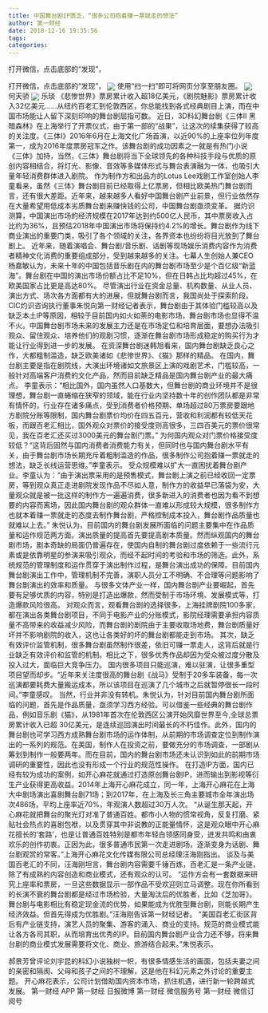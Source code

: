```yaml
---
title: 中国舞台剧IP匮乏，“很多公司抱着赚一票就走的想法”
author: 第一财经
date: 2018-12-16 19:35:56
tags: 
categories: 
---
```

打开微信，点击底部的“发现”，
<!-- more -->
打开微信，点击底部的“发现”，
<img align="center" border="0" src="https://imgcdn.yicai.com/uppics/images/2018/12/27d01d7d9c81203ee3582ec4d7e2da90.jpg" />
使用“扫一扫”即可将网页分享至朋友圈。
<img align="center" border="0" src="https://imgcdn.yicai.com/uppics/images/2018/12/ab4f1bc567951614bb15b100ad1ceed8.jpg" />
何天骄
<img align="center" border="0" src="https://imgcdn.yicai.com/uppics/images/2018/12/a92a75d879d9adf9de4159a746ac8874.jpg" />
乐琰
《悲惨世界》票房累计收入超18亿美元，《剧院魅影》票房累计收入32亿美元……从纽约百老汇到伦敦西区，你总能找到各式经典剧目上演，而在中国市场能让人留下深刻印响的舞台剧屈指可数。
近日，3D科幻舞台剧《三体II 黑暗森林》在上海举行了开票仪式，由于第一部的“战果”，让这次的续集获得了较高的关注度。《三体Ⅰ》2016年6月在上海文化广场首演，以近90%的上座率位列年度第一，成为2016年度票房冠军之作。该舞台剧的成功因素之一就是有热门小说《三体》加持，当然，《三体》舞台剧将当下全球领先的各种科技手段与优质的原创内容相结合，将灯光、影像、音效等多媒体形式与舞台表演融为一体，也吸引大量年轻消费群体进入剧院。
作为制作方和出品方的Lotus Lee戏剧工作室创始人李童看来，虽然《三体》舞台剧目前已经取得上亿票房，但相比欧美热门舞台剧而言，还有很大差距。近年来，越来越多人看好中国舞台剧产业前景，但行业依然存在大量希望用低成本劣质舞台剧来赚快钱的公司，中国舞台剧亟须变革。
据灼识测算，中国演出市场的经济规模在2017年达到约500亿人民币，其中票房收入占比约为36%，且预估2018年中国演出市场将保持约4.2%的增长。舞台剧作为线下商业演出的重要门类，吸引了各个领域的关注，各界资本也纷纷将目光放到了舞台剧上。
近年来，随着演唱会、舞台剧/音乐剧、话剧等现场娱乐消费内容作为消费者精神文化消费的重要组成部分，受到越来越多的关注。七幕人生创始人兼CEO杨嘉敏认为，未来十年的中国包括音乐剧在内的舞台剧市场至少是个百亿级“新蓝海”。舞台剧在中国的演出市场份额占比不足10%，但在日韩占比均超过45%，在欧美国家占比更是高达80%。
尽管演出行业在资金总量、机构数量、从业人员、演出方式、场次各方面都有大的进展，但就舞台剧而言，我国尚处于探索阶段。CIC灼识咨询执行董事朱悦向第一财经记者表示，舞台剧由于其体验门槛较高以及缺乏本土IP等原因，相较于目前国内如火如荼的电影市场，舞台剧市场也显得不温不火。中国舞台剧市场未来的发展主力还是在市场定位和培育层面，要想办法吸引观众、留住观众、培养他们的观剧习惯，逐渐在舞台剧市场形成稳定的购买行为才能让行业得到进一步的发展。
在资深舞台剧迷韩旭看来，国内舞台剧缺乏良心之作，大都粗制滥造，缺乏欧美诸如《悲惨世界》、《猫》那样的精品。
在国内，舞台剧主要是指在剧院线，大演出环境诸如文旅景区上演的戏剧艺术，门槛较高，一般针对高端客户消费的文化产品，然而目前缺乏精品是国内舞台剧产业的最大痛点。
李童表示：“相比国外，国内虽然人口基数大，但舞台剧的商业环境并不是很理想，舞台剧一直蜷缩在狭窄的领域，能在行业内坚持数十年的创作团队都是非常有情怀的，行业存在诸多痛点，受到消费者价格预期、单场超过80万票房要跟地方剧院分账等限制，国内舞台剧票价均价在四五百元，营收和利润都有较低天花板，而跟百老汇相比，国外观众对票价的接受度则高很多，三四百美元的票价很常见，我在百老汇还买过3000美元的舞台剧门票。”
为何国内观众对门票价格接受度较低？“这背后固然与国内消费者消费能力有关，但同时也与国内舞台剧水平有关，由于舞台剧市场长期充斥着粗制滥造的作品，很多制作公司抱着赚一票就走的想法，缺乏长线运营思维。”李童表示。
受众规模难以扩大一直困扰着舞台剧产业。李童认为：“由于演出票采用的是预售模式，舞台剧上演之前已经收回一定票房，等到观众真正走进剧院发现作品不尽如人意，制作方的收益早已落袋为安，大量观众就是被一批这样的制作方一遍遍消费，很多新进入的消费者也因为看不到想要的内容而离场，因此国内舞台剧的观众群体一直难以形成较大规模，很多制作方也就本着赚一票就走的态度去制作舞台剧，严格控制成本投入，舞台剧作品质量也就难以上去。”
朱悦认为，目前国内的舞台剧发展所面临的问题主要集中在作品质量和运作规范两方面。演出质量的提高首先要提高剧本质量。然而纵观国内的舞台剧市场，剧本奇缺的局面仍普遍存在，使国内自制的舞台剧过度依赖于一些流行元素或是依靠明星的参演来吸引观众，而经不起时间的考验和市场的筛选。此外，系统规范的管理制度和运作贯穿于演出制作过程，是舞台演出成功的保障。目前国内舞台剧演出工作中，管理机制不完善，演职人员分工不明确、不合理等问题影响了舞台剧演出的效率和质量。
与很多文体产业一样，国内舞台剧产业要崛起，首先要有足够优质的内容，特别是打造出爆款，然而受制于市场环境、发展模式等，打造爆款风险很高。
对观众而言，观看舞台剧的选择很多，上海挂牌剧院100多家，都在演出各类舞台剧项目，不同于电影产业的分账模式，影院经理需要承担内容质量不高带来的收益减少风险，而舞台剧的剧院由于主要收取场地费，舞台剧质量好坏并不影响剧院的收入，这也让各类好的坏的舞台剧都能走到市场。
其次，缺乏有效评价监管机制，很多舞台剧虽然制作很差，依旧可赚一票走人，这背后就是行业缺乏有效评价和监管的机制。相比之下，很多优秀作品却因为受众被过度分散及投入过大，面临巨大竞争压力。
国内很多项目只能巡演，难以驻演，让很多重型项目望而却步。“近年来关注度很高的舞台剧《战马》受制于20多车装备，每一次巡演都要耗费大量搬运成本，所以该项目在巡演了几个城市之后就暂停很长一段时间。”李童感叹。
当然，行业并非没有转机。朱悦认为，针对目前国内舞台剧所面临的问题，首先是作品质量，亟须学习西方经验。可以借鉴一些经典的舞台剧作品，例如音乐剧《猫》，从1981年首次在伦敦西区公演开始风靡世界至今,全球总票房累计收入已超 30亿美元，是连续巡回演出时间最长的不朽佳作。此外，国内的舞台剧也可学习西方成熟舞台剧市场的运作体制，从前期的市场调查定位到制作演出的一系列的规范。在美国，制作人在投资之前，要做充分的市场调查，一部剧从筹划到制作一般要两年。而在目前，国内的舞台剧市场还未认识到如此的前期市场调研的重要性，因此也没有形成一个行业的规范性操作。
在打造IP方面，国内已经有较为成功的案例，如开心麻花就通过打造原创舞台剧IP，进而输出到影视等衍生产业获得更高收益。2014年上海开心麻花成立，同一年，上海开心麻花在上海大中剧场演出喜剧舞台剧71场；到2017年，在上海及长三角主要城市全年演出场次486场，平均上座率近70%，年观演人数超过30万人次。
“从诞生那天起，开心麻花就把舞台的聚光灯对准了普通百姓。都市小人物的惯常视角，反复打磨、紧贴社会热点的喜剧包袱，以及贯穿其中非说教的正能量情怀，这是观众眼中开心麻花擅长的‘套路’，也是让普通百姓特别是都市年轻白领感同身受，迸发共鸣和由衷欢乐的创作初衷。正因为此，很多普通市民第一次走进剧场，逐渐变身为话剧、舞台剧观赏的常客。”上海开心麻花文化传媒有限公司总经理汪海刚指出。
谈及与美国百老汇的不同，汪海刚坦言，舞台剧内容需要千锤百炼，百老汇是一条产业链，除了有成熟的内容创造和商业模式，还有观众的认可。
“运作方会有一套数据来研究上座率和票房，一旦这些数据显示一部作品不受欢迎则立马调整。现在你所看到的长演不衰的舞台剧都是经过市场检验，大量淘汰后的优胜者，比如《芝加哥》。舞台剧与电影相比有稳定现金流的优势，如果能成为优胜型舞台剧，则能长期产生经济效益。但首先得成为优胜剧。”汪海刚告诉第一财经记者。
“美国百老汇街区背后有产业链支持，演艺人员的聚集、游客的涌入、商业的支持。规范的商业模式能让各方各司其职，从而培育出优秀的IP。目前国内舞台剧产业合力还不够，将来舞台剧的商业模式发展需要将文化、商业、旅游结合起来。”朱悦表示。
 
 
郝景芳曾评论刘宇昆的科幻小说独树一帜，有很多情感生活的画面，包括夫妻之间的亲密和隔阂、父母和孩子之间的不理解，这是他在科幻元素之外讨论的重要主题。
开心麻花表示，公司计划借助国内资本市场，抓住机遇，进行新一轮跨越式发展。
第一财经
APP
第一财经
日报微博
第一财经
微信服务号
第一财经
微信订阅号
